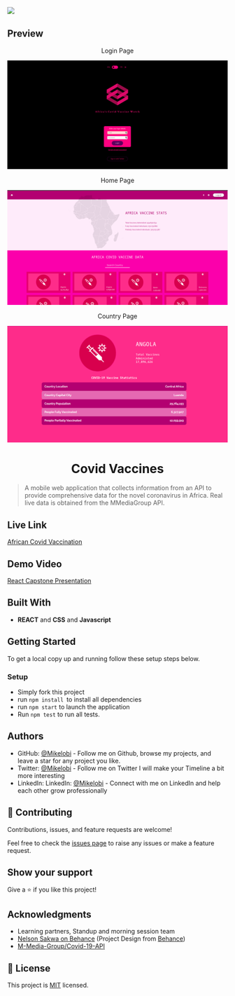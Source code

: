 ![](https://img.shields.io/badge/Microverse-blueviolet)

## Preview

<p align="center">Login Page</p>

<img src="./src/assets/login-page.png">

<p align="center">Home Page</p>

<img src="./src/assets/africa-covid.png">

<p align="center">Country Page</p>

<img src="./src/assets/countrypage.png">


<h1 align="center">Covid Vaccines</h1>

> A mobile web application that collects information from an API to provide comprehensive data for the novel coronavirus in Africa. Real live data is obtained from the MMediaGroup API.

## Live Link

[African Covid Vaccination](https://african-covidvaccine.netlify.app/)

## Demo Video

[React Capstone Presentation](https://www.loom.com/share/8ea96c9066c44e58847303e08e739aae)

## Built With

- **REACT** and **CSS** and **Javascript**

## Getting Started

To get a local copy up and running follow these setup steps below.

### Setup

- Simply fork this project
- run `npm install `to install all dependencies
- run `npm start` to launch the application
- Run `npm test` to run all tests.


## Authors

- GitHub: [@Mikelobi](https://github.com/Mikelobi) - Follow me on Github, browse my projects, and leave a star for any project you like.
- Twitter: [@Mikelobi](https://twitter.com/@omulum) - Follow me on Twitter I will make your Timeline a bit more interesting
- LinkedIn: LinkedIn: [@Mikelobi](https://linkedin.com/in/omulu) - Connect with me on LinkedIn and help each other grow professionally

## 🤝 Contributing

Contributions, issues, and feature requests are welcome!

Feel free to check the [issues page](https://github.com/Mikelobi/Covid-Vaccine/issues) to raise any issues or make a feature request.

## Show your support

Give a ⭐️ if you like this project!

## Acknowledgments
- Learning partners, Standup and morning session team
- [Nelson Sakwa on Behance](https://www.behance.net/sakwadesignstudio) (Project Design from [Behance](https://www.behance.net/gallery/31579789/Ballhead-App-(Free-PSDs)))
- [M-Media-Group/Covid-19-API](https://github.com/M-Media-Group/Covid-19-API)

## 📝 License

This project is [MIT](https://opensource.org/licenses/MIT) licensed.
